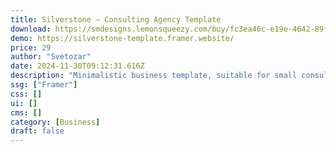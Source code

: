 ```yaml
---
title: Silverstone — Consulting Agency Template
download: https://smdesigns.lemonsqueezy.com/buy/fc3ea46c-e19e-4642-89f1-3ed5fefd3c5d
demo: https://silverstone-template.framer.website/
price: 29
author: "Svetozar"
date: 2024-11-30T09:12:31.616Z
description: "Minimalistic business template, suitable for small consulting companies and businesses, with a focus on services and completed cases."
ssg: ["Framer"]
css: []
ui: []
cms: []
category: [Business]
draft: false
---
```

